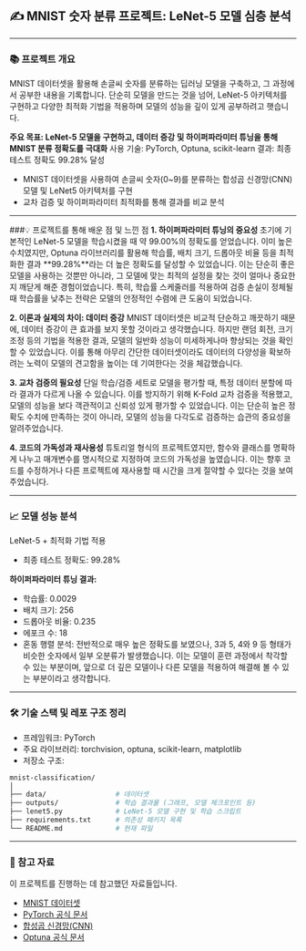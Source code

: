 ## ✍️ MNIST 숫자 분류 프로젝트: LeNet-5 모델 심층 분석

---

### 📚 프로젝트 개요
MNIST 데이터셋을 활용해 손글씨 숫자를 분류하는 딥러닝 모델을 구축하고, 그 과정에서 공부한 내용을 기록합니다.
단순히 모델을 만드는 것을 넘어, LeNet-5 아키텍처를 구현하고 다양한 최적화 기법을 적용하며 모델의 성능을 깊이 있게 공부하려고 햇습니다. 

**주요 목표: LeNet-5 모델을 구현하고, 데이터 증강 및 하이퍼파라미터 튜닝을 통해 MNIST 분류 정확도를 극대화** 
사용 기술: PyTorch, Optuna, scikit-learn
결과: 최종 테스트 정확도 99.28% 달성

- MNIST 데이터셋을 사용하여 손글씨 숫자(0~9)를 분류하는 합성곱 신경망(CNN) 모델 및 LeNet5 아키텍처를 구현
- 교차 검증 및 하이퍼파라미터 최적화를 통해 결과를 비교 분석

---

###💡 프로젝트를 통해 배운 점 및 느낀 점
**1. 하이퍼파라미터 튜닝의 중요성**
초기에 기본적인 LeNet-5 모델을 학습시켰을 때 약 99.00%의 정확도를 얻었습니다. 이미 높은 수치였지만, Optuna 라이브러리를 활용해 학습률, 배치 크기, 드롭아웃 비율 등을 최적화한 결과 **99.28%**라는 더 높은 정확도를 달성할 수 있었습니다. 이는 단순히 좋은 모델을 사용하는 것뿐만 아니라, 그 모델에 맞는 최적의 설정을 찾는 것이 얼마나 중요한지 깨닫게 해준 경험이었습니다. 특히, 학습률 스케줄러를 적용하여 검증 손실이 정체될 때 학습률을 낮추는 전략은 모델의 안정적인 수렴에 큰 도움이 되었습니다.

**2. 이론과 실제의 차이: 데이터 증강**
MNIST 데이터셋은 비교적 단순하고 깨끗하기 때문에, 데이터 증강이 큰 효과를 보지 못할 것이라고 생각했습니다. 하지만 랜덤 회전, 크기 조정 등의 기법을 적용한 결과, 모델의 일반화 성능이 미세하게나마 향상되는 것을 확인할 수 있었습니다. 이를 통해 아무리 간단한 데이터셋이라도 데이터의 다양성을 확보하려는 노력이 모델의 견고함을 높이는 데 기여한다는 것을 체감했습니다.

**3. 교차 검증의 필요성**
단일 학습/검증 세트로 모델을 평가할 때, 특정 데이터 분할에 따라 결과가 다르게 나올 수 있습니다. 이를 방지하기 위해 K-Fold 교차 검증을 적용했고, 모델의 성능을 보다 객관적이고 신뢰성 있게 평가할 수 있었습니다. 이는 단순히 높은 정확도 수치에 만족하는 것이 아니라, 모델의 성능을 다각도로 검증하는 습관의 중요성을 알려주었습니다.

**4. 코드의 가독성과 재사용성**
튜토리얼 형식의 프로젝트였지만, 함수와 클래스를 명확하게 나누고 매개변수를 명시적으로 지정하여 코드의 가독성을 높였습니다. 이는 향후 코드를 수정하거나 다른 프로젝트에 재사용할 때 시간을 크게 절약할 수 있다는 것을 보여주었습니다.

---

### 📈 모델 성능 분석
LeNet-5 + 최적화 기법 적용
- 최종 테스트 정확도: 99.28%

**하이퍼파라미터 튜닝 결과:**
- 학습률: 0.0029
- 배치 크기: 256
- 드롭아웃 비율: 0.235
- 에포크 수: 18
- 혼동 행렬 분석: 전반적으로 매우 높은 정확도를 보였으나, 3과 5, 4와 9 등 형태가 비슷한 숫자에서 일부 오분류가 발생했습니다. 이는 모델이 훈련 과정에서 착각할 수 있는 부분이며, 앞으로 더 깊은 모델이나 다른 모델을 적용하여 해결해 볼 수 있는 부분이라고 생각합니다.

---

### 🛠 기술 스택 및 레포 구조 정리
- 프레임워크: PyTorch
- 주요 라이브러리: torchvision, optuna, scikit-learn, matplotlib
- 저장소 구조:

```Bash
mnist-classification/
│
├── data/                 # 데이터셋
├── outputs/              # 학습 결과물 (그래프, 모델 체크포인트 등)
├── lenet5.py             # LeNet-5 모델 구현 및 학습 스크립트
├── requirements.txt      # 의존성 패키지 목록
└── README.md             # 현재 파일
```

---

### 🔗 참고 자료
이 프로젝트를 진행하는 데 참고했던 자료들입니다.
- [MNIST 데이터셋](http://yann.lecun.com/exdb/mnist/)
- [PyTorch 공식 문서](https://pytorch.org/docs/)
- [합성곱 신경망(CNN)](https://en.wikipedia.org/wiki/Convolutional_neural_network)
- [Optuna 공식 문서](https://optuna.readthedocs.io/en/stable/)
